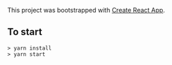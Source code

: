 This project was bootstrapped with [Create React App](https://github.com/facebook/create-react-app).

## To start

```
> yarn install
> yarn start
```

